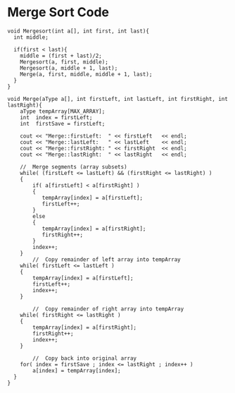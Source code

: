 # Merge Sort Code #

    void Mergesort(int a[], int first, int last){
      int middle;

      if(first < last){
        middle = (first + last)/2;
        Mergesort(a, first, middle);
        Mergesort(a, middle + 1, last);
        Merge(a, first, middle, middle + 1, last);
      }
    }

    void Merge(aType a[], int firstLeft, int lastLeft, int firstRight, int lastRight){
        aType tempArray[MAX_ARRAY];
        int  index = firstLeft;
        int  firstSave = firstLeft;

        cout << "Merge::firstLeft:  " << firstLeft   << endl;
        cout << "Merge::lastLeft:   " << lastLeft    << endl;
        cout << "Merge::firstRight: " << firstRight  << endl;
        cout << "Merge::lastRight:  " << lastRight   << endl;

        //  Merge segments (array subsets)
        while( (firstLeft <= lastLeft) && (firstRight <= lastRight) )
        {
            if( a[firstLeft] < a[firstRight] )
            {
               tempArray[index] = a[firstLeft];
               firstLeft++;
            }
            else
            {
               tempArray[index] = a[firstRight];
               firstRight++;
            }
            index++;
        }
            //  Copy remainder of left array into tempArray
        while( firstLeft <= lastLeft )
        {
            tempArray[index] = a[firstLeft];
            firstLeft++;
            index++;
        }

            //  Copy remainder of right array into tempArray
        while( firstRight <= lastRight )
        {
            tempArray[index] = a[firstRight];
            firstRight++;
            index++;
        }

            //  Copy back into original array
        for( index = firstSave ; index <= lastRight ; index++ )
            a[index] = tempArray[index];
      }
    }
